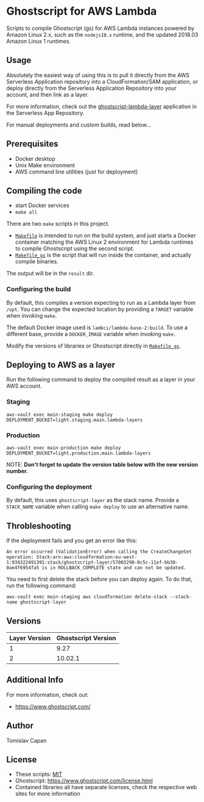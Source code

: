 # Ghostscript for AWS Lambda

Scripts to compile Ghostscript (gs) for AWS Lambda instances powered by Amazon Linux 2.x,
such as the `nodejs10.x` runtime, and the updated 2018.03 Amazon Linux 1 runtimes.


## Usage

Absolutely the easiest way of using this is to pull it directly from the AWS Serverless
Application repository into a CloudFormation/SAM application, or deploy directly from
the Serverless Application Repository into your account, and then link as a layer.

For more information, check out the
[ghostscript-lambda-layer](https://serverlessrepo.aws.amazon.com/applications/arn:aws:serverlessrepo:us-east-1:154387959412:applications~ghostscript-lambda-layer)
application in the Serverless App Repository.

For manual deployments and custom builds, read below...


## Prerequisites

  * Docker desktop
  * Unix Make environment
  * AWS command line utilities (just for deployment)


## Compiling the code

  * start Docker services
  * `make all`

There are two `make` scripts in this project.

  * [`Makefile`](Makefile) is intended to run on the build system, and just starts
    a Docker container matching the AWS Linux 2 environment for Lambda runtimes to
    compile Ghostscript using the second script.
  * [`Makefile_gs`](Makefile_gs) is the script that will run inside the container,
    and actually compile binaries. 

The output will be in the `result` dir.

### Configuring the build

By default, this compiles a version expecting to run as a Lambda layer from
`/opt`. You can change the expected location by providing a `TARGET` variable 
when invoking `make`.

The default Docker image used is `lambci/lambda-base-2:build`. To use a different
base, provide a `DOCKER_IMAGE` variable when invoking `make`.

Modify the versions of libraries or Ghostscript directly in [`Makefile_gs`](Makefile_gs).


## Deploying to AWS as a layer

Run the following command to deploy the compiled result as a layer in your AWS account.

### Staging
```
aws-vault exec main-staging make deploy DEPLOYMENT_BUCKET=light.staging.main.lambda-layers
```

### Production
```
aws-vault exec main-production make deploy DEPLOYMENT_BUCKET=light.production.main.lambda-layers
```

NOTE: **Don't forget to update the version table below with the new version number.**

### Configuring the deployment

By default, this uses `ghostscript-layer` as the stack name. Provide a
`STACK_NAME` variable when calling `make deploy` to use an alternative name.

## Throbleshooting

If the deployment fails and you get an error like this:

```
An error occurred (ValidationError) when calling the CreateChangeSet operation: Stack:arn:aws:cloudformation:eu-west-1:934322491391:stack/ghostscript-layer/57003290-0c5c-11ef-bb30-0ae4f6954fa5 is in ROLLBACK_COMPLETE state and can not be updated.
```

You need to first delete the stack before you can deploy again. To do that, run the following command:

```
aws-vault exec main-staging aws cloudformation delete-stack --stack-name ghostscript-layer
```

## Versions 

| Layer Version | Ghostscript Version |
|---------------|---------------------|
| 1             | 9.27                |
| 2             | 10.02.1             |

## Additional Info

For more information, check out:

  * https://www.ghostscript.com/


## Author

Tomislav Capan


## License

  * These scripts: [MIT](https://opensource.org/licenses/MIT)
  * Ghostscript: <https://www.ghostscript.com/license.html>
  * Contained libraries all have separate licenses, check the respective web sites for more information
